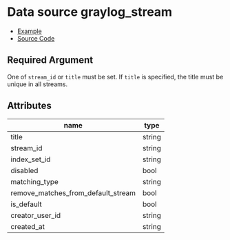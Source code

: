 # Data source graylog_stream

* [Example](../../examples/v0.12/stream.tf)
* [Source Code](../../graylog/datasource/stream/data_source.go)

## Required Argument

One of `stream_id` or `title` must be set.
If `title` is specified, the title must be unique in all streams.

## Attributes

name | type
--- | ---
title | string
stream_id | string
index_set_id | string
disabled | bool
matching_type | string
remove_matches_from_default_stream | bool
is_default | bool
creator_user_id | string
created_at | string
